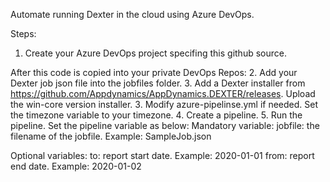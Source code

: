 Automate running Dexter in the cloud using Azure DevOps.

Steps:
1. Create your Azure DevOps project specifing this github source.

After this code is copied into your private DevOps Repos:
2. Add your Dexter job json file into the jobfiles folder.
3. Add a Dexter installer from https://github.com/Appdynamics/AppDynamics.DEXTER/releases. Upload the win-core version installer.
3. Modify azure-pipelinse.yml if needed. Set the timezone variable to your timezone.
4. Create a pipeline.
5. Run the pipeline. Set the pipeline variable as below:
   Mandatory variable:
      jobfile: the filename of the jobfile. Example: SampleJob.json

   Optional variables:
      to: report start date. Example: 2020-01-01
      from: report end date. Example: 2020-01-02

